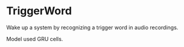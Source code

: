 # TriggerWord

Wake up a system by recognizing a trigger word in audio recordings.

Model used GRU cells.
